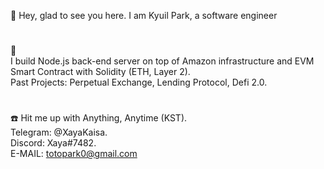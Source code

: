 

👋 Hey, glad to see you here. I am Kyuil Park, a software engineer
#
👀   
I build Node.js back-end server on top of Amazon infrastructure and EVM Smart Contract with Solidity (ETH, Layer 2).   
Past Projects: Perpetual Exchange, Lending Protocol, Defi 2.0.
#
:phone: Hit me up with Anything, Anytime (KST).  
Telegram: @XayaKaisa.  
Discord:  Xaya#7482.  
E-MAIL:  totopark0@gmail.com 

